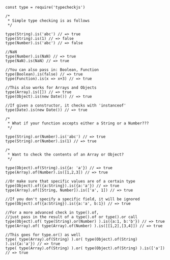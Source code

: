     const type = require('typecheckjs')
    
    /*
     * Simple type checking is as follows
     */
    
    type(String).is('abc') // => true
    type(String).is(1) // => false
    type(Number).is('abc') // => false
    
    //NaN
    type(Number).is(NaN) // => true
    type(NaN).is(NaN) // => true
    
    //You can also pass in: Boolean, Function
    type(Boolean).is(false) // => true
    type(Function).is(x => x+3) // => true
    
    //This also works for Arrays and Objects
    type(Array).is([]) // => true
    type(Object).is(new Date()) // => true
    
    //If given a constructor, it checks with 'instanceof'
    type(Date).is(new Date()) // => true
    
    /*
     * What if your function accepts either a String or a Number???
     */
    
    type(String).or(Number).is('abc') // => true
    type(String).or(Number).is(1) // => true
    
    /*
     * Want to check the contents of an Array or Object?
     */
    
    type(Object).of(String).is({a: 'a'}) // => true
    type(Array).of(Number).is([1,2,3]) // => true
    
    //Or make sure that specific values are of a certain type
    type(Object).of({a:String}).is({a:'a'}) // => true
    type(Array).of([String, Number]).is(['a', 1]) // => true
    
    //If you don't specify a specific field, it will be ignored
    type(Object).of({a:String}).is({a:'a', b:1}) // => true
    
    //For a more advanced check in type().of,
    //just pass in the result of a type().of or type().or call
    type(Object).of( type(String).or(Number) ).is({a:1, b:'b'}) // => true
    type(Array).of( type(Array).of(Number) ).is([[1,2],[3,4]]) // => true
    
    //This goes for type.or() as well
    type( type(Array).of(String) ).or( type(Object).of(String) ).is({a:'a'}) // => true
    type( type(Array).of(String) ).or( type(Object).of(String) ).is(['a']) // => true